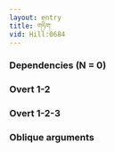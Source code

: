 ```yaml
---
layout: entry
title: གཏིག་
vid: Hill:0684
---
```

### Dependencies (N = 0)


### Overt 1-2


### Overt 1-2-3


### Oblique arguments
